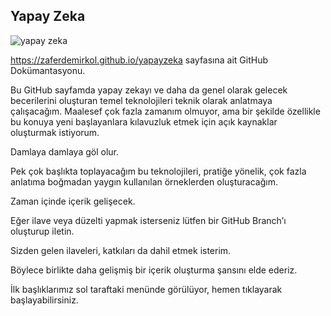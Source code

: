 ## Yapay Zeka

![yapay zeka](https://zaferdemirkol.github.io/yapayzeka/resimler/yzPoster.png)

https://zaferdemirkol.github.io/yapayzeka sayfasına ait GitHub Dokümantasyonu.

Bu GitHub sayfamda yapay zekayı ve daha da genel olarak gelecek becerilerini oluşturan temel teknolojileri teknik olarak anlatmaya çalışacağım. Maalesef çok fazla zamanım olmuyor, ama bir şekilde özellikle bu konuya yeni başlayanlara kılavuzluk etmek için açık kaynaklar oluşturmak istiyorum.

Damlaya damlaya göl olur.

Pek çok başlıkta toplayacağım bu teknolojileri, pratiğe yönelik, çok fazla anlatıma boğmadan yaygın kullanılan örneklerden oluşturacağım.

Zaman içinde içerik gelişecek.

Eğer ilave veya düzelti yapmak isterseniz lütfen bir GitHub Branch’ı oluşturup iletin.

Sizden gelen ilaveleri, katkıları da dahil etmek isterim.

Böylece birlikte daha gelişmiş bir içerik oluşturma şansını elde ederiz.

İlk başlıklarımız sol taraftaki menünde görülüyor, hemen tıklayarak başlayabilirsiniz.
